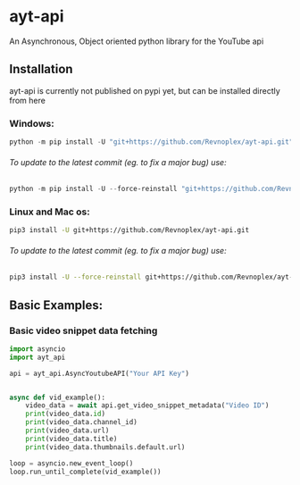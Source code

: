 # ayt-api
An Asynchronous, Object oriented python library for the YouTube api


## Installation

ayt-api is currently not published on pypi yet, but can be installed directly from here

### Windows:
```powershell
python -m pip install -U "git+https://github.com/Revnoplex/ayt-api.git"
```


###### To update to the latest commit (eg. to fix a major bug) use:
```powershell
python -m pip install -U --force-reinstall "git+https://github.com/Revnoplex/ayt-api.git"
```





### Linux and Mac os:
```bash
pip3 install -U git+https://github.com/Revnoplex/ayt-api.git
````


###### To update to the latest commit (eg. to fix a major bug) use:
```bash
pip3 install -U --force-reinstall git+https://github.com/Revnoplex/ayt-api.git
```


## Basic Examples:

### Basic video snippet data fetching
```python
import asyncio
import ayt_api

api = ayt_api.AsyncYoutubeAPI("Your API Key")


async def vid_example():
    video_data = await api.get_video_snippet_metadata("Video ID")
    print(video_data.id)
    print(video_data.channel_id)
    print(video_data.url)
    print(video_data.title)
    print(video_data.thumbnails.default.url)

loop = asyncio.new_event_loop()
loop.run_until_complete(vid_example())
```

